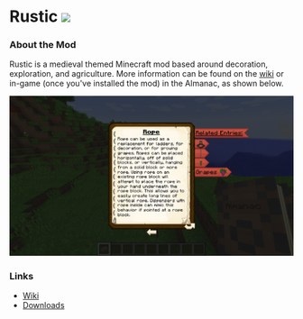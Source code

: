 # Rustic [![](http://cf.way2muchnoise.eu/full_rustic_downloads.svg)](https://minecraft.curseforge.com/projects/rustic/)

### About the Mod
Rustic is a medieval themed Minecraft mod based around decoration, exploration, and agriculture. More information can be found on the [wiki](https://github.com/the-realest-stu/Rustic/wiki) or in-game (once you've installed the mod) in the Almanac, as shown below.

![The Almanac](./almanac.png)


### Links
- [Wiki](https://github.com/the-realest-stu/Rustic/wiki)
- [Downloads](https://minecraft.curseforge.com/projects/rustic/files)
